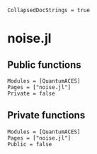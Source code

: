 ```@meta
CollapsedDocStrings = true
```

# noise.jl

## Public functions

```@autodocs; canonical = false
Modules = [QuantumACES]
Pages = ["noise.jl"]
Private = false
```

## Private functions

```@autodocs
Modules = [QuantumACES]
Pages = ["noise.jl"]
Public = false
```